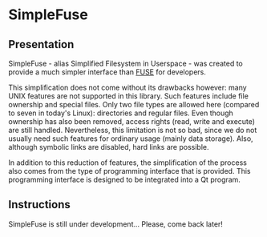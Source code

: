 # SimpleFuse

## Presentation

SimpleFuse - alias Simplified Filesystem in Userspace - was created to provide a much simpler interface than [FUSE](http://fuse.sourceforge.net/) for developers.

This simplification does not come without its drawbacks however: many UNIX features are not supported in this library.
Such features include file ownership and special files.
Only two file types are allowed here (compared to seven in today's Linux): directories and regular files.
Even though ownership has also been removed, access rights (read, write and execute) are still handled.
Nevertheless, this limitation is not so bad, since we do not usually need such features for ordinary usage (mainly data storage).
Also, although symbolic links are disabled, hard links are possible.

In addition to this reduction of features, the simplification of the process also comes from the type of programming interface that is provided.
This programming interface is designed to be integrated into a Qt program.

## Instructions

SimpleFuse is still under development...
Please, come back later!
